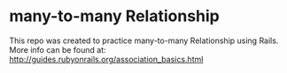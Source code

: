 # many-to-many Relationship

This repo was created to practice many-to-many Relationship using Rails.
More info can be found at:
http://guides.rubyonrails.org/association_basics.html
